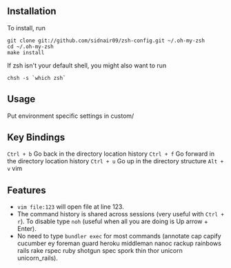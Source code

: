 Installation
------------

To install, run

    git clone git://github.com/sidnair09/zsh-config.git ~/.oh-my-zsh
    cd ~/.oh-my-zsh
    make install

If zsh isn't your default shell, you might also want to run

    chsh -s `which zsh`

Usage
-------------
Put environment specific settings in custom/

Key Bindings
-------------

`Ctrl + b` Go back in the directory location history
`Ctrl + f` Go forward in the directory location history
`Ctrl + u` Go up in the directory structure
`Alt + v` vim

Features
--------

* `vim file:123` will open file at line 123.
* The command history is shared across sessions (very useful with `Ctrl + r`).
  To disable type `noh` (useful when all you are doing is Up arrow + Enter).
* No need to type `bundler exec` for most commands (annotate cap capify
  cucumber ey foreman guard heroku middleman nanoc rackup rainbows rails rake
  rspec ruby shotgun spec spork thin thor unicorn unicorn\_rails).
